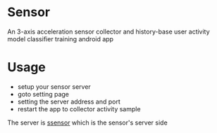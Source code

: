 # Sensor

An 3-axis acceleration sensor collector and history-base user activity model classifier training android app

# Usage

- setup your sensor server
- goto setting page
- setting the server address and port
- restart the app to collector activity sample

The server is [ssensor][1] which is the sensor's server side

[1]: https://github.com/zjwdmlmx/ssensor

